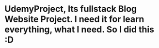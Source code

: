 # UdemyProject, Its fullstack Blog Website Project. I need it for learn everything, what I need. So I did this :D
